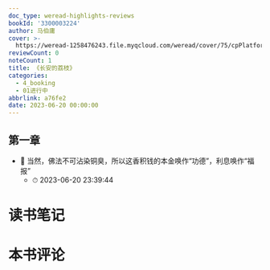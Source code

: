 ```yaml
---
doc_type: weread-highlights-reviews
bookId: '3300003224'
author: 马伯庸
cover: >-
  https://weread-1258476243.file.myqcloud.com/weread/cover/75/cpPlatform_dbb14284a55f1e733b60202b0777255d/t7_cpPlatform_dbb14284a55f1e733b60202b0777255d.jpg
reviewCount: 0
noteCount: 1
title: 《长安的荔枝》
categories:
  - 4_booking
  - 01进行中
abbrlink: a76fe2
date: 2023-06-20 00:00:00
---
```



## 第一章


- 📌 当然，佛法不可沾染铜臭，所以这香积钱的本金唤作“功德”，利息唤作“福报” 
    - ⏱ 2023-06-20 23:39:44 

# 读书笔记


# 本书评论

